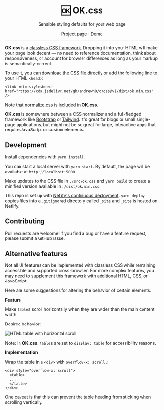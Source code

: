 <h1 align="center">🆗 OK.css</h1>
<p align="center">Sensible styling defaults for your web page</p>
<p align="center"><a href="https://okcss.netlify.app/">Project page</a> · <a href="https://okcss.netlify.app/demo/">Demo</a></p>

---

**OK.css** is a
[classless CSS framework](https://css-tricks.com/no-class-css-frameworks/). Dropping it into your HTML will make your page look decent — no need to reference documentation, think about responsiveness, or account for browser differences as long as your markup is semantically-correct.

To use it, you can [download the CSS file directly](https://cdn.jsdelivr.net/gh/andrewh0/okcss@v1/dist/ok.min.css) or add the following line to your HTML `<head>`:

```
<link rel="stylesheet" href="https://cdn.jsdelivr.net/gh/andrewh0/okcss@v1/dist/ok.min.css" />
```

Note that [normalize.css](https://github.com/necolas/normalize.css/) is included in **OK.css**.

**OK.css** is somewhere between a CSS normalizer and a full-fledged framework like [Bootstrap](https://getbootstrap.com/)</a> or [Tailwind](https://tailwindcss.com/)</a>. It's great for blogs or small single-page applications, but might not be so great for large, interactive apps that require JavaScript or custom elements.

## Development

Install dependencies with `yarn install`.

You can start a local server with `yarn start`. By default, the page will be available at `http://localhost:5000`.

Make updates to the CSS file in `./src/ok.css` and `yarn build` to create a minified version available in `./dist/ok.min.css`.

This repo is set up with [Netlify's continuous deployment](https://docs.netlify.com/configure-builds/get-started/). `yarn deploy` copies files into a `.gitignore`d directory called `_site` and `_site` is hosted on Netlify.

## Contributing

Pull requests are welcome! If you find a bug or have a feature request, please submit a GitHub issue.

## Alternative features

Not all UI features can be implemented with classless CSS while remaining accessible and supported cross-browser. For more complex features, you may need to supplement this framework with additional HTML, CSS, or JavaScript.

Here are some suggestions for altering the behavior of certain elements.

**Feature**

Make `table`s scroll horizontally when they are wider than the main content width.

Desired behavior:

![HTML table with horizontal scroll](https://user-images.githubusercontent.com/2905455/120902460-6bbadd80-c5f5-11eb-9d9d-1aea260b7f8f.gif)

Note: In **OK.css**, `table`s are set to `display: table` for [accessibility reasons](https://www.tpgi.com/short-note-on-what-css-display-properties-do-to-table-semantics/).

**Implementation**

Wrap the table in a `<div>` with `overflow-x: scroll;`:

```
<div style="overflow-x: scroll">
  <table>
  ...
  </table>
</div>
```

One caveat is that this can prevent the table heading from sticking when scrolling vertically.
